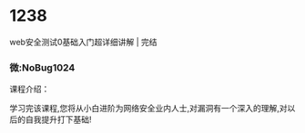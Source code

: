 # 1238
web安全测试0基础入门超详细讲解 | 完结
### 微:NoBug1024 


课程介绍：

学习完该课程,您将从小白进阶为网络安全业内人士,对漏洞有一个深入的理解,对以后的自我提升打下基础!
